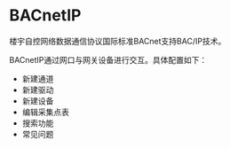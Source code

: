 # BACnetIP

楼宇自控网络数据通信协议国际标准BACnet支持BAC/IP技术。

BACnetIP通过网口与网关设备进行交互。具体配置如下：

- 新建通道
- 新建驱动
- 新建设备
- 编辑采集点表
- 搜索功能
- 常见问题

